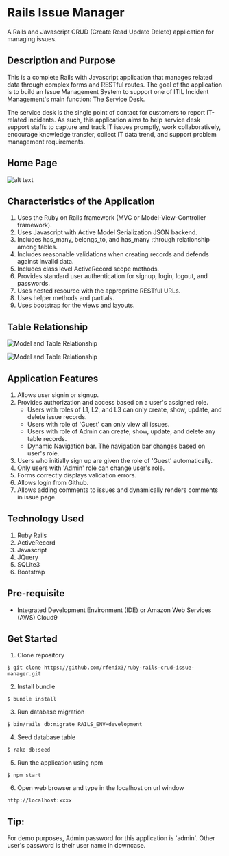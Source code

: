 # Rails Issue Manager
A Rails and Javascript CRUD (Create Read Update Delete) application for managing issues.

## Description and Purpose
This is a complete Rails with Javascript application that manages related data through complex forms and RESTful routes. The goal of the application is to build an Issue Management System to support one of ITIL Incident Management's main function: The Service Desk. 

The service desk is the single point of contact for customers to report IT-related incidents. As such, this application aims to help service desk support staffs to capture and track IT issues promptly, work collaboratively, encourage knowledge transfer, collect IT  data trend, and support problem management requirements.

## Home Page
![alt text](https://github.com/rfenix3/ruby-rails-crud-issue-manager/blob/master/app/assets/images/HomePage.png "Home Page screen shot")

## Characteristics of the Application
1. Uses the Ruby on Rails framework (MVC or Model-View-Controller framework).
2. Uses Javascript with Active Model Serialization JSON backend.
3. Includes has_many, belongs_to, and has_many :through relationship among tables.
4. Includes reasonable validations when creating records and defends against invalid data.
5. Includes class level ActiveRecord scope methods.
6. Provides standard user authentication for signup, login, logout, and passwords. 
7. Uses nested resource with the appropriate RESTful URLs. 
8. Uses helper methods and partials. 
9. Uses bootstrap for the views and layouts.

## Table Relationship
![Model and Table Relationship](https://github.com/rfenix3/ruby-rails-crud-issue-manager/blob/master/app/assets/images/RubyRailsProjectTableRelationship.png)

![Model and Table Relationship](https://drive.google.com/file/d/1DcYDJ9ynw8ujlpOo7TZuIcR1fwe7ojNa/view?usp=sharing)

## Application Features
1. Allows user signin or signup.
2. Provides authorization and access based on a user's assigned role.
   - Users with roles of L1, L2, and L3 can only create, show, update, and delete issue records.
   - Users with role of 'Guest' can only view all issues.
   - Users with role of Admin can create, show, update, and delete any table records.
   - Dynamic Navigation bar. The navigation bar changes based on user's role.  
3. Users who initially sign up are given the role of 'Guest' automatically. 
4. Only users with 'Admin' role can change user's role.
5. Forms correctly displays validation errors. 
6. Allows login from Github.
7. Allows adding comments to issues and dynamically renders comments in issue page.

## Technology Used
1. Ruby Rails
2. ActiveRecord
3. Javascript
4. JQuery
5. SQLite3
6. Bootstrap

## Pre-requisite
* Integrated Development Environment (IDE) or Amazon Web Services (AWS) Cloud9

## Get Started
1. Clone repository
```
$ git clone https://github.com/rfenix3/ruby-rails-crud-issue-manager.git
```
2. Install bundle
```
$ bundle install
```
3. Run database migration
```
$ bin/rails db:migrate RAILS_ENV=development
```
4. Seed database table
```
$ rake db:seed
```
5. Run the application using npm
```
$ npm start
```
6. Open web browser and type in the localhost on url window
```
http://localhost:xxxx
```

## Tip:
For demo purposes, Admin password for this application is 'admin'.
Other user's password is their user name in downcase.

